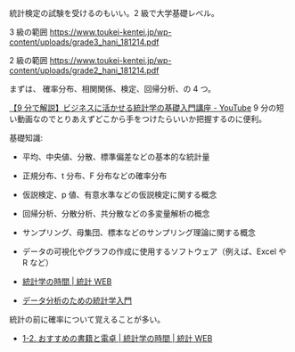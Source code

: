 統計検定の試験を受けるのもいい。2 級で大学基礎レベル。

3 級の範囲
https://www.toukei-kentei.jp/wp-content/uploads/grade3_hani_181214.pdf

2 級の範囲
https://www.toukei-kentei.jp/wp-content/uploads/grade2_hani_181214.pdf

まずは、
確率分布、相関関係、検定、回帰分析、の 4 つ。

[【9 分で解説】ビジネスに活かせる統計学の基礎入門講座 - YouTube](https://youtu.be/quFWgEQZQaM)
9 分の短い動画なのでとりあえずどこから手をつけたらいいか把握するのに便利。

基礎知識:

- 平均、中央値、分散、標準偏差などの基本的な統計量
- 正規分布、t 分布、F 分布などの確率分布
- 仮説検定、p 値、有意水準などの仮説検定に関する概念
- 回帰分析、分散分析、共分散などの多変量解析の概念
- サンプリング、母集団、標本などのサンプリング理論に関する概念
- データの可視化やグラフの作成に使用するソフトウェア（例えば、Excel や R など）

- [統計学の時間 | 統計 WEB](https://bellcurve.jp/statistics/course/)
- [データ分析のための統計学入門](<http://www.kunitomo-lab.sakura.ne.jp/2021-3-3Open(S).pdf>)

統計の前に確率について覚えることが多い。

- [1-2. おすすめの書籍と電卓 | 統計学の時間 | 統計 WEB](https://bellcurve.jp/statistics/course/1554.html)
